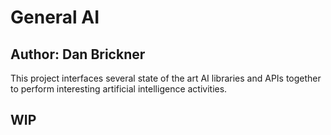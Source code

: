 # General AI
## Author: Dan Brickner
This project interfaces several state of the art AI libraries and APIs together to perform interesting artificial intelligence activities.

## WIP
